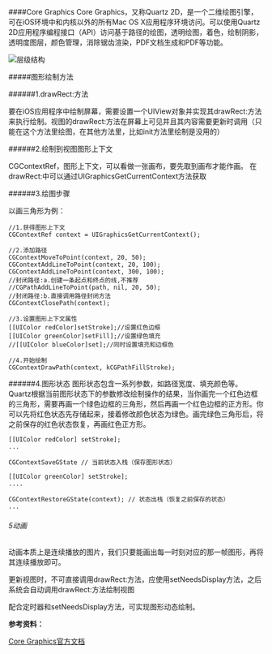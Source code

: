 ####Core Graphics
Core Graphics，又称Quartz 2D，是一个二维绘图引擎，可在iOS环境中和内核以外的所有Mac OS X应用程序环境访问。可以使用Quartz 2D应用程序编程接口（API）访问基于路径的绘图，透明绘图，着色，绘制阴影，透明度图层，颜色管理，消除锯齿渲染，PDF文档生成和PDF等功能。

![层级结构](https://developer.apple.com/library/content/documentation/Cocoa/Conceptual/CoreAnimation_guide/Art/ca_architecture_2x.png)


#####图形绘制方法

######1.drawRect:方法

要在iOS应用程序中绘制屏幕，​​需要设置一个UIView对象并实现其drawRect:方法来执行绘制。视图的drawRect:方法在屏幕上可见并且其内容需要更新时调用（只能在这个方法里绘图，在其他方法里，比如init方法里绘制是没用的）

######2.绘制到视图图形上下文

CGContextRef，图形上下文，可以看做一张画布，要先取到画布才能作画。
在drawRect:中可以通过UIGraphicsGetCurrentContext方法获取

######3.绘图步骤

以画三角形为例：

    //1.获得图形上下文
    CGContextRef context = UIGraphicsGetCurrentContext();
    
    //2.添加路径
    CGContextMoveToPoint(context, 20, 50);
    CGContextAddLineToPoint(context, 20, 100);
    CGContextAddLineToPoint(context, 300, 100);
    //封闭路径:a.创建一条起点和终点的线,不推荐
    //CGPathAddLineToPoint(path, nil, 20, 50);
    //封闭路径:b.直接调用路径封闭方法
    CGContextClosePath(context);
    
    //3.设置图形上下文属性
    [[UIColor redColor]setStroke];//设置红色边框
    [[UIColor greenColor]setFill];//设置绿色填充
    //[[UIColor blueColor]set];//同时设置填充和边框色
    
    //4.开始绘制
    CGContextDrawPath(context, kCGPathFillStroke);


######4.图形状态
图形状态包含一系列参数，如路径宽度、填充颜色等。
Quartz根据当前图形状态下的参数修改绘制操作的结果，当你画完一个红色边框的三角形，需要再画一个绿色边框的三角形，然后再画一个红色边框的正方形。你可以先将红色状态先存储起来，接着修改颜色状态为绿色。画完绿色三角形后，将之前保存的红色状态恢复，再画红色正方形。

    [[UIColor redColor] setStroke];
	...
	
	CGContextSaveGState // 当前状态入栈（保存图形状态）
	
	[[UIColor greenColor] setStroke];
	....
	
	CGContextRestoreGState(context); // 状态出栈（恢复之前保存的状态）
	...

###### 5动画

动画本质上是连续播放的图片，我们只要能画出每一时刻对应的那一帧图形，再将其连续播放即可。

更新视图时，不可直接调用drawRect:方法，应使用setNeedsDisplay方法，之后系统会自动调用drawRect:方法绘制视图

配合定时器和setNeedsDisplay方法，可实现图形动态绘制。


**参考资料：**

[Core Graphics官方文档](https://developer.apple.com/library/content/documentation/GraphicsImaging/Conceptual/drawingwithquartz2d/Introduction/Introduction.html#//apple_ref/doc/uid/TP30001066)

